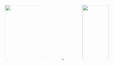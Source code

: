 <div align="center">
  <a href="https://github.com/rafaelbochi">
  <img height="180em" width="50%" src="https://github-readme-stats.vercel.app/api?username=MiguelBochi&show_icons=true&theme=dracula&include_all_commits=true&count_private=true"/>
  <img height="180em" width="42%" src="https://github-readme-stats.vercel.app/api/top-langs/?username=MiguelBochi&layout=compact&langs_count=7&theme=dracula"/>
</div>

<div style="display: flex" ><br>
